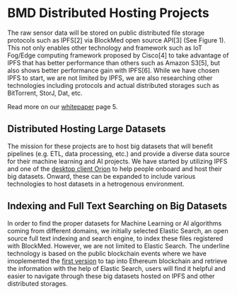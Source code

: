 # BMD Distributed Hosting Projects
The raw sensor data will be stored on public distributed file storage protocols such as IPFS[2] via BlockMed open
source API[3] (See Figure 1). This not only enables other technology and framework such as IoT Fog/Edge computing framework proposed by Cisco[4] to take advantage of IPFS that has better performance than others such as Amazon S3[5], but also shows better performance gain with IPFS[6]. While we have chosen IPFS to start, we are not limited by IPFS, we are also researching other technologies including protocols and actual distributed storages such as BitTorrent, StorJ, Dat, etc.

Read more on our [whitepaper](https://www.slideshare.net/secret/4CGbQSZ5xrHU6w) page 5.

## Distributed Hosting Large Datasets
The mission for these projects are to host big datasets that will benefit pipelines (e.g. ETL, data processing, etc.) and provide a diverse data source for their machine learning and AI projects. We have started by utilizing IPFS and one of the [desktop client Orion](https://github.com/BlockMedical/Orion) to help people onboard and host their big datasets. Onward, these can be expanded to include various technologies to host datasets in a hetrogenous environment.

## Indexing and Full Text Searching on Big Datasets
In order to find the proper datasets for Machine Learning or AI algorithms coming from different domains, we initially selected Elastic Search, an open source full text indexing and search engine, to index these files registered with BlockMed. However, we are not limited to Elastic Search. The underline technology is based on the public blockchain events where we have imoplemented the [first version](https://github.com/BlockMedical/blockmed-eth-event-listener) to tap into Ethereum blockchain and retrieve the information with the help of Elastic Search, users will find it helpful and easier to navigate through these big datasets hosted on IPFS and other distributed storages.
